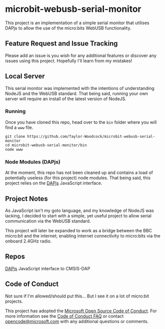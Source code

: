 # microbit-webusb-serial-monitor
This project is an implementation of a simple serial monitor that utilises DAPjs to allow the use of the micro:bits WebUSB functionality.

## Feature Request and Issue Tracking
Please add an issue is you wish for any additional features or discover any issues using this project. Hopefully I'll learn from my mistakes!

## Local Server
This serial monitor was implemented with the intentions of understanding NodeJS and the WebUSB standard. That being said, running your own server will require an install of the latest version of NodeJS.

### Running
Once you have cloned this repo, head over to the ``bin`` folder where you will find a ``www`` file.

```
git clone https://github.com/Taylor-Woodcock/microbit-webusb-serial-monitor
cd microbit-webusb-serial-monitor/bin
node www
```

### Node Modules (DAPjs)
At the moment, this repo has not been cleaned up and contains a load of potentially useless (for this project) node modules.
That being said, this project relies on the [DAPjs](https://github.com/ARMmbed/dapjs) JavaScript interface.

## Project Notes
As JavaScript isn't my goto language, and my knowledge of NodeJS was lacking, I decided to start with a simple, yet useful project to allow serial communication via the WebUSB standard.

This project will later be expanded to work as a bridge between the BBC micro:bit and the internet; enabling internet connectivity to micro:bits via the onboard 2.4GHz radio.

## Repos
[DAPjs](https://github.com/ARMmbed/dapjs) JavaScript interface to CMSIS-DAP

## Code of Conduct
Not sure if I'm allowed/should put this... But I see it on a lot of micro:bit projects.

This project has adopted the [Microsoft Open Source Code of Conduct](https://opensource.microsoft.com/codeofconduct/). For more information see the [Code of Conduct FAQ](https://opensource.microsoft.com/codeofconduct/faq/) or contact [opencode@microsoft.com](mailto:opencode@microsoft.com) with any additional questions or comments.
